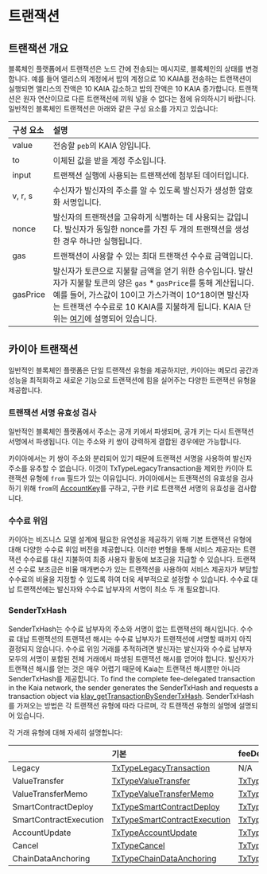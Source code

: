 # 트랜잭션

## 트랜잭션 개요 <a id="transactions-overview"></a>

블록체인 플랫폼에서 트랜잭션은 노드 간에 전송되는 메시지로, 블록체인의 상태를 변경합니다. 예를 들어 앨리스의 계정에서 밥의 계정으로 10 KAIA를 전송하는 트랜잭션이 실행되면 앨리스의 잔액은 10 KAIA 감소하고 밥의 잔액은 10 KAIA 증가합니다. 트랜잭션은 원자 연산이므로 다른 트랜잭션에 끼워 넣을 수 없다는 점에 유의하시기 바랍니다. 일반적인 블록체인 트랜잭션은 아래와 같은 구성 요소를 가지고 있습니다:

| 구성 요소    | 설명                                                                                                                                                                                                                                                                                    |
| :------- | :------------------------------------------------------------------------------------------------------------------------------------------------------------------------------------------------------------------------------------------------------------------------------------ |
| value    | 전송할 `peb`의 KAIA 양입니다.                                                                                                                                                                                                                                                 |
| to       | 이체된 값을 받을 계정 주소입니다.                                                                                                                                                                                                                                                   |
| input    | 트랜잭션 실행에 사용되는 트랜잭션에 첨부된 데이터입니다.                                                                                                                                                                                                                                       |
| v, r, s  | 수신자가 발신자의 주소를 알 수 있도록 발신자가 생성한 암호화 서명입니다.                                                                                                                                                                                                                             |
| nonce    | 발신자의 트랜잭션을 고유하게 식별하는 데 사용되는 값입니다. 발신자가 동일한 nonce를 가진 두 개의 트랜잭션을 생성한 경우 하나만 실행됩니다.                                                                                                                                                                     |
| gas      | 트랜잭션이 사용할 수 있는 최대 트랜잭션 수수료 금액입니다.                                                                                                                                                                                                                                     |
| gasPrice | 발신자가 토큰으로 지불할 금액을 얻기 위한 승수입니다. 발신자가 지불할 토큰의 양은 `gas` \* `gasPrice`를 통해 계산됩니다. 예를 들어, 가스값이 10이고 가스가격이 10^18이면 발신자는 트랜잭션 수수료로 10 KAIA를 지불하게 됩니다. KAIA 단위는 [여기](../klaytn-native-coin-klay.md#units-of-klay)에 설명되어 있습니다. |

## 카이아 트랜잭션 <a id="klaytn-transactions"></a>

일반적인 블록체인 플랫폼은 단일 트랜잭션 유형을 제공하지만, 카이아는 메모리 공간과 성능을 최적화하고 새로운 기능으로 트랜잭션에 힘을 실어주는 다양한 트랜잭션 유형을 제공합니다.

### 트랜잭션 서명 유효성 검사 <a id="signature-validation-of-transactions"></a>

일반적인 블록체인 플랫폼에서 주소는 공개 키에서 파생되며, 공개 키는 다시 트랜잭션 서명에서 파생됩니다. 이는 주소와 키 쌍이 강력하게 결합된 경우에만 가능합니다.

카이아에서는 키 쌍이 주소와 분리되어 있기 때문에 트랜잭션 서명을 사용하여 발신자 주소를 유추할 수 없습니다. 이것이 TxTypeLegacyTransaction을 제외한 카이아 트랜잭션 유형에 `from` 필드가 있는 이유입니다. 카이아에서는 트랜잭션의 유효성을 검사하기 위해 `from`의 [AccountKey](../accounts.md#account-key)를 구하고, 구한 키로 트랜잭션 서명의 유효성을 검사합니다.

### 수수료 위임 <a id="fee-delegation"></a>

카이아는 비즈니스 모델 설계에 필요한 유연성을 제공하기 위해 기본 트랜잭션 유형에 대해 다양한 수수료 위임 버전을 제공합니다. 이러한 변형을 통해 서비스 제공자는 트랜잭션 수수료를 대신 지불하여 최종 사용자 활동에 보조금을 지급할 수 있습니다. 트랜잭션 수수료 보조금은 비율 매개변수가 있는 트랜잭션을 사용하여 서비스 제공자가 부담할 수수료의 비율을 지정할 수 있도록 하여 더욱 세부적으로 설정할 수 있습니다. 수수료 대납 트랜잭션에는 발신자와 수수료 납부자의 서명이 최소 두 개 필요합니다.

### SenderTxHash <a id="sendertxhash"></a>

SenderTxHash는 수수료 납부자의 주소와 서명이 없는 트랜잭션의 해시입니다. 수수료 대납 트랜잭션의 트랜잭션 해시는 수수료 납부자가 트랜잭션에 서명할 때까지 아직 결정되지 않습니다. 수수료 위임 거래를 추적하려면 발신자는 발신자와 수수료 납부자 모두의 서명이 포함된 전체 거래에서 파생된 트랜잭션 해시를 얻어야 합니다. 발신자가 트랜잭션 해시를 얻는 것은 매우 어렵기 때문에 Kaia는 트랜잭션 해시뿐만 아니라 SenderTxHash를 제공합니다. To find the complete fee-delegated transaction in the Kaia network, the sender generates the SenderTxHash and requests a transaction object via [klay_getTransactionBySenderTxHash](../../references/json-rpc/klay/get-transaction-by-sender-tx-hash/). SenderTxHash를 가져오는 방법은 각 트랜잭션 유형에 따라 다르며, 각 트랜잭션 유형의 설명에 설명되어 있습니다.

각 거래 유형에 대해 자세히 설명합니다:

|                        | 기본                                                                      | feeDelegation                                                                                            | 부분 수수료 위임                                                                                                                          |
| :--------------------- | :---------------------------------------------------------------------- | :------------------------------------------------------------------------------------------------------- | :--------------------------------------------------------------------------------------------------------------------------------- |
| Legacy                 | [TxTypeLegacyTransaction](./basic.md#txtypelegacytransaction)           | N/A                                                                                                      | N/A                                                                                                                                |
| ValueTransfer          | [TxTypeValueTransfer](./basic.md#txtypevaluetransfer)                   | [TxTypeFeeDelegatedValueTransfer](./fee-delegation.md#txtypefeedelegatedvaluetransfer)                   | [TxTypeFeeDelegatedValueTransferWithRatio](./partial-fee-delegation.md#txtypefeedelegatedvaluetransferwithratio)                   |
| ValueTransferMemo      | [TxTypeValueTransferMemo](./basic.md#txtypevaluetransfermemo)           | [TxTypeFeeDelegatedValueTransferMemo](./fee-delegation.md#txtypefeedelegatedvaluetransfermemo)           | [TxTypeFeeDelegatedValueTransferMemoWithRatio](./partial-fee-delegation.md#txtypefeedelegatedvaluetransfermemowithratio)           |
| SmartContractDeploy    | [TxTypeSmartContractDeploy](./basic.md#txtypesmartcontractdeploy)       | [TxTypeFeeDelegatedSmartContractDeploy](./fee-delegation.md#txtypefeedelegatedsmartcontractdeploy)       | [TxTypeFeeDelegatedSmartContractDeployWithRatio](./partial-fee-delegation.md#txtypefeedelegatedsmartcontractdeploywithratio)       |
| SmartContractExecution | [TxTypeSmartContractExecution](./basic.md#txtypesmartcontractexecution) | [TxTypeFeeDelegatedSmartContractExecution](./fee-delegation.md#txtypefeedelegatedsmartcontractexecution) | [TxTypeFeeDelegatedSmartContractExecutionWithRatio](./partial-fee-delegation.md#txtypefeedelegatedsmartcontractexecutionwithratio) |
| AccountUpdate          | [TxTypeAccountUpdate](./basic.md#txtypeaccountupdate)                   | [TxTypeFeeDelegatedAccountUpdate](./fee-delegation.md#txtypefeedelegatedaccountupdate)                   | [TxTypeFeeDelegatedAccountUpdateWithRatio](./partial-fee-delegation.md#txtypefeedelegatedaccountupdatewithratio)                   |
| Cancel                 | [TxTypeCancel](./basic.md#txtypecancel)                                 | [TxTypeFeeDelegatedCancel](./fee-delegation.md#txtypefeedelegatedcancel)                                 | [TxTypeFeeDelegatedCancelWithRatio](./partial-fee-delegation.md#txtypefeedelegatedcancelwithratio)                                 |
| ChainDataAnchoring     | [TxTypeChainDataAnchoring](./basic.md#txtypechaindataanchoring)         | [TxTypeFeeDelegatedChainDataAnchoring](./fee-delegation.md#txtypefeedelegatedchaindataanchoring)         | [TxTypeFeeDelegatedChainDataAnchoringWithRatio](./partial-fee-delegation.md#txtypefeedelegatedchaindataanchoringwithratio)         |
